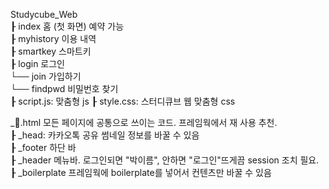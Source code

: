 Studycube_Web  
┠ index 홈 (첫 화면) 예약 가능  
┠ myhistory 이용 내역  
┠ smartkey 스마트키  
┠ login 로그인    
  └── join 가입하기  
  └── findpwd 비밀번호 찾기  
┠ script.js: 맞춤형 js
┠ style.css: 스터디큐브 웹 맞춤형 css

_🎃.html 모든 페이지에 공통으로 쓰이는 코드. 프레임웍에서 재 사용 추천.  
┠ _head: 카카오톡 공유 썸네일 정보를 바꿀 수 있음  
┠ _footer 하단 바  
┠ _header 메뉴바. 로그인되면 "박이름", 안하면 "로그인"뜨게끔 session 조치 필요.  
┠ _boilerplate 프레임웍에 boilerplate를 넣어서 컨텐츠만 바꿀 수 있음  
